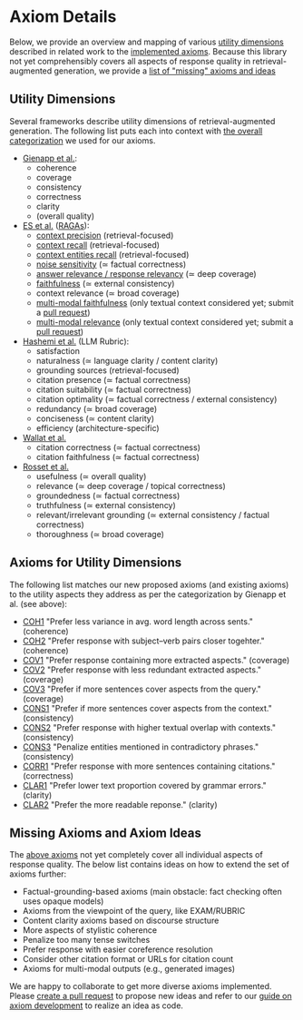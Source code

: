 # Axiom Details

Below, we provide an overview and mapping of various [utility dimensions](#utility-dimensions) described in related work to the [implemented axioms](#axioms-for-utility-dimensions). Because this library not yet comprehensibly covers all aspects of response quality in retrieval-augmented generation, we provide a [list of "missing" axioms and ideas](#missing-axioms-and-axiom-ideas)

## Utility Dimensions

Several frameworks describe utility dimensions of retrieval-augmented generation. The following list puts each into context with [the overall categorization](https://doi.org/10.1145/3626772.3657849) we used for our axioms.

- [Gienapp et al.](https://doi.org/10.1145/3626772.3657849):
  - coherence
  - coverage
  - consistency
  - correctness
  - clarity
  - (overall quality)
- [ES et al.](https://aclanthology.org/2024.eacl-demo.16/) ([RAGAs](https://github.com/explodinggradients/ragas)):
  - [context precision](https://docs.ragas.io/en/stable/concepts/metrics/available_metrics/context_precision/) (retrieval-focused)
  - [context recall](https://docs.ragas.io/en/stable/concepts/metrics/available_metrics/context_recall/) (retrieval-focused)
  - [context entities recall](https://docs.ragas.io/en/stable/concepts/metrics/available_metrics/context_entities_recall/) (retrieval-focused)
  - [noise sensitivity](https://docs.ragas.io/en/stable/concepts/metrics/available_metrics/noise_sensitivity/) (≃ factual correctness)
  - [answer relevance / response relevancy](https://docs.ragas.io/en/stable/concepts/metrics/available_metrics/answer_relevance/) (≃ deep coverage)
  - [faithfulness](https://docs.ragas.io/en/stable/concepts/metrics/available_metrics/faithfulness/) (≃ external consistency)
  - context relevance (≃ broad coverage)
  - [multi-modal faithfulness](https://docs.ragas.io/en/stable/concepts/metrics/available_metrics/multi_modal_faithfulness/) (only textual context considered yet; submit a [pull request](#TODO))
  - [multi-modal relevance](https://docs.ragas.io/en/stable/concepts/metrics/available_metrics/multi_modal_relevance/) (only textual context considered yet; submit a [pull request](#TODO))
- [Hashemi et al.](https://aclanthology.org/2024.acl-long.745v2) (LLM Rubric):
  - satisfaction
  - naturalness (≃ language clarity / content clarity)
  - grounding sources (retrieval-focused)
  - citation presence (≃ factual correctness)
  - citation suitability (≃ factual correctness)
  - citation optimality (≃ factual correctness / external consistency)
  - redundancy (≃ broad coverage)
  - conciseness (≃ content clarity)
  - efficiency (architecture-specific)
- [Wallat et al.](https://arxiv.org/abs/2412.18004)
  - citation correctness (≃ factual correctness)
  - citation faithfulness (≃ factual correctness)
- [Rosset et al.](https://doi.org/10.18653/v1/2023.emnlp-main.702)
  - usefulness (≃ overall quality)
  - relevance (≃ deep coverage / topical correctness)
  - groundedness (≃ factual correctness)
  - truthfulness (≃ external consistency)
  - relevant/irrelevant grounding (≃ external consistency / factual correctness)
  - thoroughness (≃ broad coverage)

## Axioms for Utility Dimensions

The following list matches our new proposed axioms (and existing axioms) to the utility aspects they address as per the categorization by Gienapp et al. (see above):

- [COH1](/axioms/axiom/generation/coherence.py) "Prefer less variance in avg. word length across sents." (coherence)
- [COH2](/axioms/axiom/generation/coherence.py) "Prefer response with subject–verb pairs closer togehter." (coherence)
- [COV1](/axioms/axiom/generation/coverage.py) "Prefer response containing more extracted aspects." (coverage)
- [COV2](/axioms/axiom/generation/coverage.py) "Prefer response with less redundant extracted aspects." (coverage)
- [COV3](/axioms/axiom/generation/coverage.py) "Prefer if more sentences cover aspects from the query." (coverage)
- [CONS1](/axioms/axiom/generation/consistency.py) "Prefer if more sentences cover aspects from the context." (consistency)
- [CONS2](/axioms/axiom/generation/consistency.py) "Prefer response with higher textual overlap with contexts." (consistency)
- [CONS3](/axioms/axiom/generation/consistency.py) "Penalize entities mentioned in contradictory phrases." (consistency)
- [CORR1](/axioms/axiom/generation/correctness.py) "Prefer response with more sentences containing citations." (correctness)
- [CLAR1](/axioms/axiom/generation/clarity.py) "Prefer lower text proportion covered by grammar errors." (clarity)
- [CLAR2](/axioms/axiom/generation/clarity.py) "Prefer the more readable reponse." (clarity)

## Missing Axioms and Axiom Ideas

The [above axioms](#axioms-for-utility-dimensions) not yet completely cover all individual aspects of response quality. The below list contains ideas on how to extend the set of axioms further:

- Factual-grounding-based axioms (main obstacle: fact checking often uses opaque models)
- Axioms from the viewpoint of the query, like EXAM/RUBRIC
- Content clarity axioms based on discourse structure
- More aspects of stylistic coherence
- Penalize too many tense switches
- Prefer response with easier coreference resolution
- Consider other citation format or URLs for citation count
- Axioms for multi-modal outputs (e.g., generated images)

We are happy to collaborate to get more diverse axioms implemented.
Please [create a pull request](#todo) to propose new ideas and refer to our [guide on axiom development](./axiom-development.md) to realize an idea as code.
